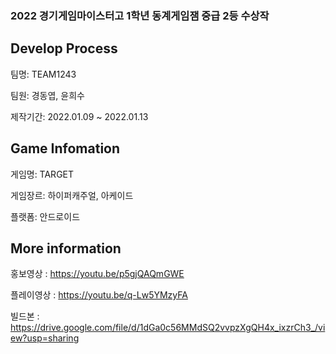 ### 2022 경기게임마이스터고 1학년 동계게임잼 중급 2등 수상작

## Develop Process
 팀명: TEAM1243
  
  팀원: 경동엽, 윤희수
  
   제작기간: 2022.01.09 ~ 2022.01.13
   
 
 
  ## Game Infomation
  게임명: TARGET
   
   게임장르: 하이퍼캐주얼, 아케이드
   
   플랫폼: 안드로이드
    
 
 
   ## More information
  홍보영상 : https://youtu.be/p5gjQAQmGWE
  
   플레이영상 : https://youtu.be/q-Lw5YMzyFA
   
   빌드본 : https://drive.google.com/file/d/1dGa0c56MMdSQ2vvpzXgQH4x_ixzrCh3_/view?usp=sharing
  
    

